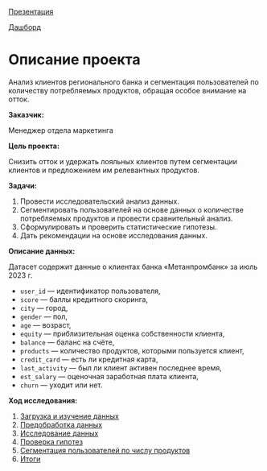 [Презентация](<https://drive.google.com/file/d/1_NISp1-cei3WCQ8uoItdwRISw7WRQqG9/view?usp=sharing>)

[Дашборд](<https://public.tableau.com/views/_16927128184950/-?:language=en-US&publish=yes&:display_count=n&:origin=viz_share_link>)

# Описание проекта
Анализ клиентов регионального банка и сегментация пользователей по количеству потребляемых продуктов, обращая особое внимание на отток.

**Заказчик:** 

Менеджер отдела маркетинга 

**Цель проекта:** 

Снизить отток и удержать лояльных клиентов путем сегментации клиентов и предложением им релевантных продуктов.

**Задачи:**

1. Провести исследовательский анализ данных.
2. Сегментировать пользователей на основе данных о количестве потребляемых продуктов и провести сравнительный анализ.
3. Сформулировать и проверить статистические гипотезы.
4. Дать рекомендации на основе исследования данных.

**Описание данных:**

Датасет содержит данные о клиентах банка «Метанпромбанк» за июль 2023 г.
- `user_id` — идентификатор пользователя,
- `score` — баллы кредитного скоринга,
- `city` — город,
- `gender` — пол,
- `age` — возраст,
- `equity` — приблизительная оценка собственности клиента,
- `balance` — баланс на счёте,
- `products` — количество продуктов, которыми пользуется клиент,
- `credit_card` — есть ли кредитная карта,
- `last_activity` — был ли клиент активен последнее время,
- `est_salary` — оценочная заработная плата клиента,
- `churn` — уходит или нет.

**Ход исследования:**
1. [Загрузка и изучение данных](#start)
2. [Предобработка данных](#preprocessing)
3. [Исследование данных](#analysis)
4. [Проверка гипотез](#hypothesis)
5. [Сегментация пользователей по числу продуктов](#segmentation)
6. [Итоги](#results)
